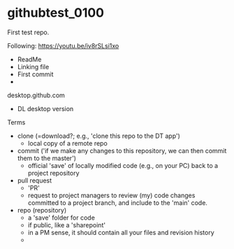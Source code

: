 # githubtest_0100
First test repo.

Following:  https://youtu.be/iv8rSLsi1xo
 - ReadMe
 - Linking file
 - First commit
 - 

desktop.github.com
 - DL desktop version

Terms
 - clone (=download?; e.g., 'clone this repo to the DT app')
    - local copy of a remote repo
 - commit ('if we make any changes to this repository, we can then commit them to the master')
    - official 'save' of locally modified code (e.g., on your PC) back to a project repository
 - pull request
    - 'PR'
    - request to project managers to review (my) code changes committed to a project branch, and include to the 'main' code. 
 - repo (repository)
    - a 'save' folder for code
    - if public, like a 'sharepoint' 
    - in a PM sense, it should contain all your files and revision history
    - 
